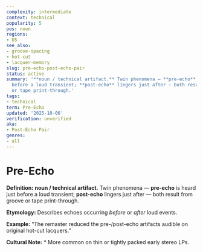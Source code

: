 ```yaml
---
complexity: intermediate
context: technical
popularity: 5
pos: noun
regions:
- US
see_also:
- groove-spacing
- hot-cut
- lacquer-memory
slug: pre-echo-post-echo-pair
status: active
summary: '**noun / technical artifact.** Twin phenomena — **pre-echo** is heard just
  before a loud transient; **post-echo** lingers just after — both result from groove
  or tape print-through.'
tags:
- technical
term: Pre-Echo
updated: '2025-10-06'
verification: unverified
aka:
- Post-Echo Pair
genres:
- all
---
```


# Pre-Echo

**Definition:** **noun / technical artifact.** Twin phenomena — **pre-echo** is heard just before a loud transient; **post-echo** lingers just after — both result from groove or tape print-through.

**Etymology:** Describes echoes occurring *before* or *after* loud events.

**Example:** “The remaster reduced the pre-/post-echo artifacts audible on original hot-cut lacquers.”

**Cultural Note:** * More common on thin or tightly packed early stereo LPs.

